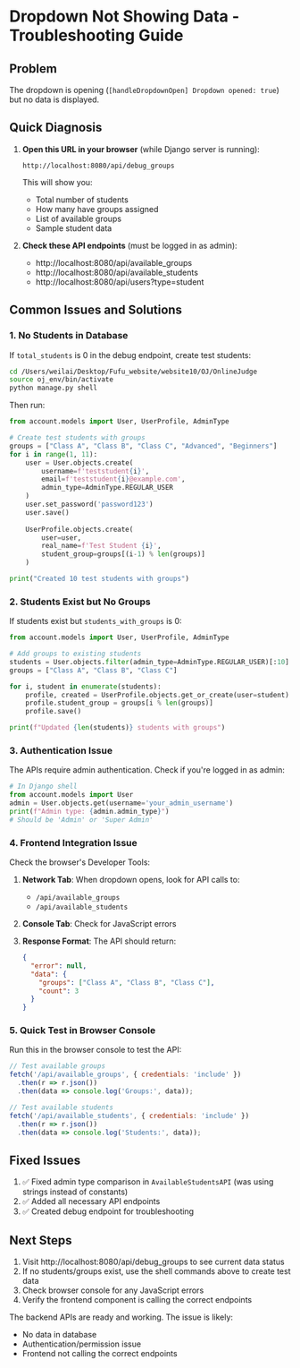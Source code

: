 # Dropdown Not Showing Data - Troubleshooting Guide

## Problem
The dropdown is opening (`[handleDropdownOpen] Dropdown opened: true`) but no data is displayed.

## Quick Diagnosis

1. **Open this URL in your browser** (while Django server is running):
   ```
   http://localhost:8080/api/debug_groups
   ```
   This will show you:
   - Total number of students
   - How many have groups assigned
   - List of available groups
   - Sample student data

2. **Check these API endpoints** (must be logged in as admin):
   - http://localhost:8080/api/available_groups
   - http://localhost:8080/api/available_students
   - http://localhost:8080/api/users?type=student

## Common Issues and Solutions

### 1. No Students in Database
If `total_students` is 0 in the debug endpoint, create test students:

```bash
cd /Users/weilai/Desktop/Fufu_website/website10/OJ/OnlineJudge
source oj_env/bin/activate
python manage.py shell
```

Then run:
```python
from account.models import User, UserProfile, AdminType

# Create test students with groups
groups = ["Class A", "Class B", "Class C", "Advanced", "Beginners"]
for i in range(1, 11):
    user = User.objects.create(
        username=f'teststudent{i}',
        email=f'teststudent{i}@example.com',
        admin_type=AdminType.REGULAR_USER
    )
    user.set_password('password123')
    user.save()
    
    UserProfile.objects.create(
        user=user,
        real_name=f'Test Student {i}',
        student_group=groups[(i-1) % len(groups)]
    )

print("Created 10 test students with groups")
```

### 2. Students Exist but No Groups
If students exist but `students_with_groups` is 0:

```python
from account.models import User, UserProfile, AdminType

# Add groups to existing students
students = User.objects.filter(admin_type=AdminType.REGULAR_USER)[:10]
groups = ["Class A", "Class B", "Class C"]

for i, student in enumerate(students):
    profile, created = UserProfile.objects.get_or_create(user=student)
    profile.student_group = groups[i % len(groups)]
    profile.save()

print(f"Updated {len(students)} students with groups")
```

### 3. Authentication Issue
The APIs require admin authentication. Check if you're logged in as admin:

```python
# In Django shell
from account.models import User
admin = User.objects.get(username='your_admin_username')
print(f"Admin type: {admin.admin_type}")
# Should be 'Admin' or 'Super Admin'
```

### 4. Frontend Integration Issue

Check the browser's Developer Tools:

1. **Network Tab**: When dropdown opens, look for API calls to:
   - `/api/available_groups`
   - `/api/available_students`
   
2. **Console Tab**: Check for JavaScript errors

3. **Response Format**: The API should return:
   ```json
   {
     "error": null,
     "data": {
       "groups": ["Class A", "Class B", "Class C"],
       "count": 3
     }
   }
   ```

### 5. Quick Test in Browser Console

Run this in the browser console to test the API:

```javascript
// Test available groups
fetch('/api/available_groups', { credentials: 'include' })
  .then(r => r.json())
  .then(data => console.log('Groups:', data));

// Test available students
fetch('/api/available_students', { credentials: 'include' })
  .then(r => r.json())
  .then(data => console.log('Students:', data));
```

## Fixed Issues

1. ✅ Fixed admin type comparison in `AvailableStudentsAPI` (was using strings instead of constants)
2. ✅ Added all necessary API endpoints
3. ✅ Created debug endpoint for troubleshooting

## Next Steps

1. Visit http://localhost:8080/api/debug_groups to see current data status
2. If no students/groups exist, use the shell commands above to create test data
3. Check browser console for any JavaScript errors
4. Verify the frontend component is calling the correct endpoints

The backend APIs are ready and working. The issue is likely:
- No data in database
- Authentication/permission issue
- Frontend not calling the correct endpoints